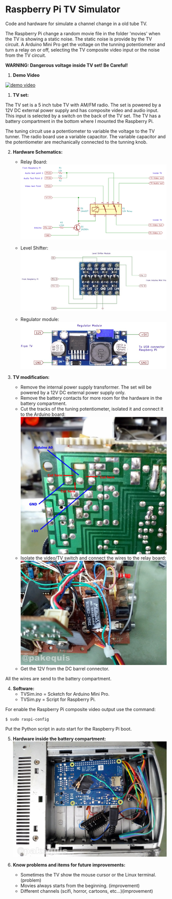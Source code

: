 # Raspberry Pi TV Simulator
Code and hardware for simulate a channel change in a old tube TV.

The Raspberry Pi change a random movie file in the folder 'movies' when the TV is showing a static noise. The static noise is provide by the TV circuit. A Arduino Mini Pro get the voltage on the tunning potentiometer and turn a relay on or off, selecting the TV composite video input or the noise from the TV circuit.

**WARNING: Dangerous voltage inside TV set! Be Careful!**

1. **Demo Video**

[![demo video](https://img.youtube.com/vi/1pNfiL1X1ZA/0.jpg)](https://www.youtube.com/watch?v=1pNfiL1X1ZA)

1. **TV set:**

The TV set is a 5 inch tube TV with AM/FM radio. The set is powered by a 12V DC external power supply and has composite video and audio input. This input is selected by a switch on the back of the TV set. The TV has a battery compartment in the bottom where I mounted the Raspberry Pi.

The tuning circuit use a potentiometer to variable the voltage to the TV tunner. The radio board use a variable capacitor. The variable capacitor and the potentiometer are mechanically connected to the tunning knob.

2. **Hardware Schematics:**
    - Relay Board:
    ![Relay board](/images/relay-board-sch.png)
    
    - Level Shifter:
    ![Level Shifter](/images/level-shifter-sch.jpg)

    - Regulator module:
    ![Regulator module](/images/regulator-sch.jpg)

3. **TV modification:**
    - Remove the internal power supply transformer. The set will be powered by a 12V DC external power supply only.
    - Remove the battery contacts for more room for the hardware in the battery compartment.
    - Cut the tracks of the tuning potentiometer, isolated it and connect it to the Arduino board:
    ![Potentiometer tracks](/images/potentiometer.jpg)
    - Isolate the video/TV switch and connect the wires to the relay board:
    ![Relay Board](/images/relay-board.jpg)
    - Get the 12V from the DC barrel connector.
    
All the wires are send to the battery compartment.

4. **Software:**
    - TVSim.ino = Scketch for Arduino Mini Pro.
    - TVSim.py = Script for Raspberry Pi.

For enable the Raspberry Pi composite video output use the command:
```
$ sudo raspi-config
```

Put the Python script in auto start for the Raspberry Pi boot.

5. **Hardware inside the battery compartment:**
![Hardware inside the battery compartment](/images/final.jpg)

6. **Know problems and items for future improvements:**
    - Sometimes the TV show the mouse cursor or the Linux terminal. (problem)
    - Movies always starts from the beginning. (improvement)
    - Different channels (scifi, horror, cartoons, etc...)(improvement)





